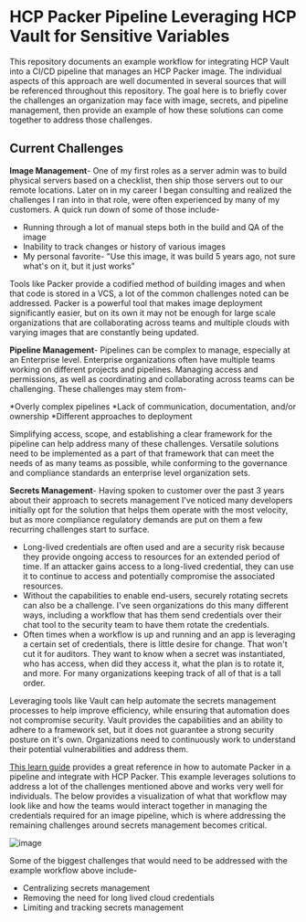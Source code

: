 # HCP Packer Pipeline Leveraging HCP Vault for Sensitive Variables

This repository documents an example workflow for integrating HCP Vault into a CI/CD pipeline that manages an HCP Packer image. The individual aspects of this approach are well documented in several sources that will be referenced throughout this repository. The goal here is to briefly cover the challenges an organization may face with image, secrets, and pipeline management, then provide an example of how these solutions can come together to address those challenges.

## Current Challenges 

**Image Management**- One of my first roles as a server admin was to build physical servers based on a checklist, then ship those servers out to our remote locations. Later on in my career I began consulting and realized the challenges I ran into in that role, were often experienced by many of my customers. A quick run down of some of those include- 

* Running through a lot of manual steps both in the build and QA of the image
* Inability to track changes or history of various images
* My personal favorite- "Use this image, it was build 5 years ago, not sure what's on it, but it just works" 

Tools like Packer provide a codified method of building images and when that code is stored in a VCS, a lot of the common challenges noted can be addressed. Packer is a powerful tool that makes image deployment significantly easier, but on its own it may not be enough for large scale organizations that are collaborating across teams and multiple clouds with varying images that are constantly being updated. 

**Pipeline Management**- Pipelines can be complex to manage, especially at an Enterprise level. Enterprise organizations often have multiple teams working on different projects and pipelines. Managing access and permissions, as well as coordinating and collaborating across teams can be challenging. These challenges may stem from- 

*Overly complex pipelines
*Lack of communication, documentation, and/or ownership
*Different approaches to deployment 
    
Simplifying access, scope, and establishing a clear framework for the pipeline can help address many of these challenges. Versatile solutions need to be implemented as a part of that framework that can meet the needs of as many teams as possible, while conforming to the governance and compliance standards an enterprise level organization sets. 

**Secrets Management**- Having spoken to customer over the past 3 years about their approach to secrets management I've noticed many developers initially opt for the solution that helps them operate with the most velocity, but as more compliance regulatory demands are put on them a few recurring challenges start to surface. 

* Long-lived credentials are often used and are a security risk because they provide ongoing access to resources for an extended period of time. If an attacker gains access to a long-lived credential, they can use it to continue to access and potentially compromise the associated resources.
* Without the capabilities to enable end-users, securely rotating secrets can also be a challenge. I've seen organizations do this many different ways, including a workflow that has them send credentials over their chat tool to the security team to have them rotate the credentials. 
* Often times when a workflow is up and running and an app is leveraging a certain set of credentials, there is little desire for change. That won't cut it for auditors. They want to know when a secret was instantiated, who has access, when did they access it, what the plan is to rotate it, and more. For many organizations keeping track of all of that is a tall order.

Leveraging tools like Vault can help automate the secrets management processes to help improve efficiency, while ensuring that automation does not compromise security. Vault provides the capabilities and an ability to adhere to a framework set, but it does not guarantee a strong security posture on it's own. Organizations need to continuously work to understand their potential vulnerabilities and address them.

[This learn guide](https://developer.hashicorp.com/packer/tutorials/cloud-production/github-actions) provides a great reference in how to automate Packer in a pipeline and integrate with HCP Packer. This example leverages solutions to address a lot of the challenges mentioned above and works very well for individuals. The below provides a visualization of what that workflow may look like and how the teams would interact together in managing the credentials required for an image pipeline, which is where addressing the remaining challenges around secrets management becomes critical. 

![image](https://user-images.githubusercontent.com/56609570/210869213-d5c66e5e-46df-4b95-a5d6-8337775106e6.png)

Some of the biggest challenges that would need to be addressed with the example workflow above include- 
* Centralizing secrets management
* Removing the need for long lived cloud credentials
* Limiting and tracking secrets management
